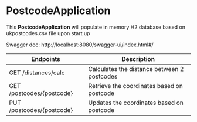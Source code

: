 # PostcodeApplication

This **PostcodeApplication** will populate in memory H2 database 
based on ukpostcodes.csv file upon start up

Swagger doc: http://localhost:8080/swagger-ui/index.html#/

| Endpoints | Description |
| ----------- | ----------- |
| GET /distances/calc | Calculates the distance between 2 postcodes |
| GET /postcodes/{postcode} | Retrieve the coordinates based on postcode |
| PUT /postcodes/{postcode} | Updates the coordinates based on postcode |